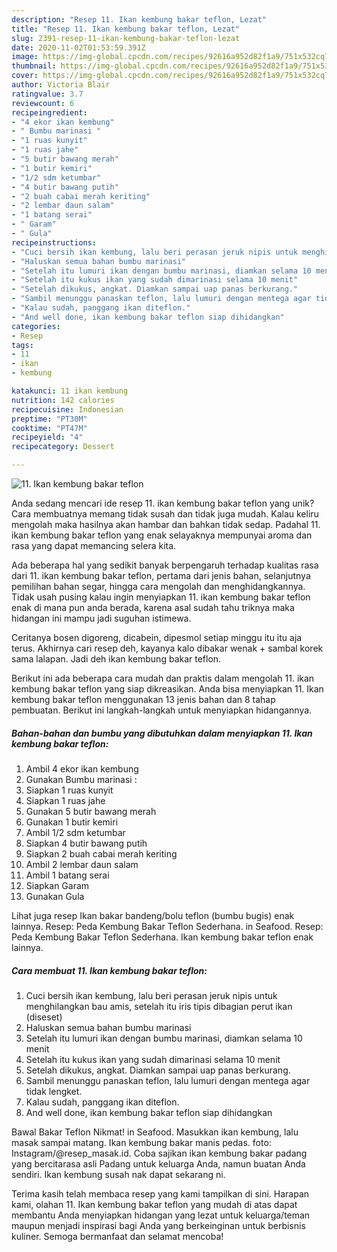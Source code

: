 ```yaml
---
description: "Resep 11. Ikan kembung bakar teflon, Lezat"
title: "Resep 11. Ikan kembung bakar teflon, Lezat"
slug: 2391-resep-11-ikan-kembung-bakar-teflon-lezat
date: 2020-11-02T01:53:59.391Z
image: https://img-global.cpcdn.com/recipes/92616a952d82f1a9/751x532cq70/11-ikan-kembung-bakar-teflon-foto-resep-utama.jpg
thumbnail: https://img-global.cpcdn.com/recipes/92616a952d82f1a9/751x532cq70/11-ikan-kembung-bakar-teflon-foto-resep-utama.jpg
cover: https://img-global.cpcdn.com/recipes/92616a952d82f1a9/751x532cq70/11-ikan-kembung-bakar-teflon-foto-resep-utama.jpg
author: Victoria Blair
ratingvalue: 3.7
reviewcount: 6
recipeingredient:
- "4 ekor ikan kembung"
- " Bumbu marinasi "
- "1 ruas kunyit"
- "1 ruas jahe"
- "5 butir bawang merah"
- "1 butir kemiri"
- "1/2 sdm ketumbar"
- "4 butir bawang putih"
- "2 buah cabai merah keriting"
- "2 lembar daun salam"
- "1 batang serai"
- " Garam"
- " Gula"
recipeinstructions:
- "Cuci bersih ikan kembung, lalu beri perasan jeruk nipis untuk menghilangkan bau amis, setelah itu iris tipis dibagian perut ikan (diseset)"
- "Haluskan semua bahan bumbu marinasi"
- "Setelah itu lumuri ikan dengan bumbu marinasi, diamkan selama 10 menit"
- "Setelah itu kukus ikan yang sudah dimarinasi selama 10 menit"
- "Setelah dikukus, angkat. Diamkan sampai uap panas berkurang."
- "Sambil menunggu panaskan teflon, lalu lumuri dengan mentega agar tidak lengket."
- "Kalau sudah, panggang ikan diteflon."
- "And well done, ikan kembung bakar teflon siap dihidangkan"
categories:
- Resep
tags:
- 11
- ikan
- kembung

katakunci: 11 ikan kembung 
nutrition: 142 calories
recipecuisine: Indonesian
preptime: "PT30M"
cooktime: "PT47M"
recipeyield: "4"
recipecategory: Dessert

---
```



![11. Ikan kembung bakar teflon](https://img-global.cpcdn.com/recipes/92616a952d82f1a9/751x532cq70/11-ikan-kembung-bakar-teflon-foto-resep-utama.jpg)

Anda sedang mencari ide resep 11. ikan kembung bakar teflon yang unik? Cara membuatnya memang tidak susah dan tidak juga mudah. Kalau keliru mengolah maka hasilnya akan hambar dan bahkan tidak sedap. Padahal 11. ikan kembung bakar teflon yang enak selayaknya mempunyai aroma dan rasa yang dapat memancing selera kita.

Ada beberapa hal yang sedikit banyak berpengaruh terhadap kualitas rasa dari 11. ikan kembung bakar teflon, pertama dari jenis bahan, selanjutnya pemilihan bahan segar, hingga cara mengolah dan menghidangkannya. Tidak usah pusing kalau ingin menyiapkan 11. ikan kembung bakar teflon enak di mana pun anda berada, karena asal sudah tahu triknya maka hidangan ini mampu jadi suguhan istimewa.

Ceritanya bosen digoreng, dicabein, dipesmol setiap minggu itu itu aja terus. Akhirnya cari resep deh, kayanya kalo dibakar wenak + sambal korek sama lalapan. Jadi deh ikan kembung bakar teflon.


Berikut ini ada beberapa cara mudah dan praktis dalam mengolah 11. ikan kembung bakar teflon yang siap dikreasikan. Anda bisa menyiapkan 11. Ikan kembung bakar teflon menggunakan 13 jenis bahan dan 8 tahap pembuatan. Berikut ini langkah-langkah untuk menyiapkan hidangannya.

<!--inarticleads1-->

##### Bahan-bahan dan bumbu yang dibutuhkan dalam menyiapkan 11. Ikan kembung bakar teflon:

1. Ambil 4 ekor ikan kembung
1. Gunakan  Bumbu marinasi :
1. Siapkan 1 ruas kunyit
1. Siapkan 1 ruas jahe
1. Gunakan 5 butir bawang merah
1. Gunakan 1 butir kemiri
1. Ambil 1/2 sdm ketumbar
1. Siapkan 4 butir bawang putih
1. Siapkan 2 buah cabai merah keriting
1. Ambil 2 lembar daun salam
1. Ambil 1 batang serai
1. Siapkan  Garam
1. Gunakan  Gula


Lihat juga resep Ikan bakar bandeng/bolu teflon (bumbu bugis) enak lainnya. Resep: Peda Kembung Bakar Teflon Sederhana. in Seafood. Resep: Peda Kembung Bakar Teflon Sederhana. Ikan kembung bakar teflon enak lainnya. 

<!--inarticleads2-->

##### Cara membuat 11. Ikan kembung bakar teflon:

1. Cuci bersih ikan kembung, lalu beri perasan jeruk nipis untuk menghilangkan bau amis, setelah itu iris tipis dibagian perut ikan (diseset)
1. Haluskan semua bahan bumbu marinasi
1. Setelah itu lumuri ikan dengan bumbu marinasi, diamkan selama 10 menit
1. Setelah itu kukus ikan yang sudah dimarinasi selama 10 menit
1. Setelah dikukus, angkat. Diamkan sampai uap panas berkurang.
1. Sambil menunggu panaskan teflon, lalu lumuri dengan mentega agar tidak lengket.
1. Kalau sudah, panggang ikan diteflon.
1. And well done, ikan kembung bakar teflon siap dihidangkan


Bawal Bakar Teflon Nikmat! in Seafood. Masukkan ikan kembung, lalu masak sampai matang. Ikan kembung bakar manis pedas. foto: Instagram/@resep_masak.id. Coba sajikan ikan kembung bakar padang yang bercitarasa asli Padang untuk keluarga Anda, namun buatan Anda sendiri. Ikan kembung susah nak dapat sekarang ni. 

Terima kasih telah membaca resep yang kami tampilkan di sini. Harapan kami, olahan 11. Ikan kembung bakar teflon yang mudah di atas dapat membantu Anda menyiapkan hidangan yang lezat untuk keluarga/teman maupun menjadi inspirasi bagi Anda yang berkeinginan untuk berbisnis kuliner. Semoga bermanfaat dan selamat mencoba!
